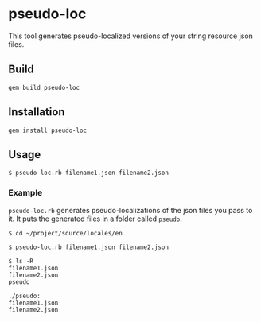 # pseudo-loc

This tool generates pseudo-localized versions of your string resource json files.

## Build

```
gem build pseudo-loc
```

## Installation

```
gem install pseudo-loc
```

## Usage

```
$ pseudo-loc.rb filename1.json filename2.json 
```

### Example

`pseudo-loc.rb` generates pseudo-localizations of the json files you pass to it. It puts the generated files in a folder called `pseudo`.

```
$ cd ~/project/source/locales/en

$ pseudo-loc.rb filename1.json filename2.json 

$ ls -R
filename1.json 
filename2.json 
pseudo

./pseudo:
filename1.json 
filename2.json 

```

